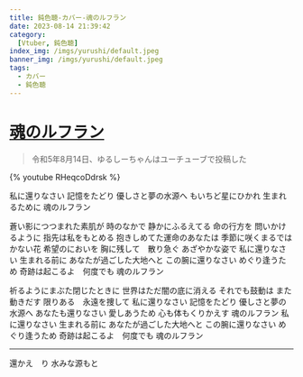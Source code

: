 ```yaml
---
title: 鈍色聴-カバー-魂のルフラン
date: 2023-08-14 21:39:42
category:
  [Vtuber, 鈍色聴]
index_img: /imgs/yurushi/default.jpeg
banner_img: /imgs/yurushi/default.jpeg
tags:
  - カバー
  - 鈍色聴
---
```


<script src='/js/diy/resize-ifram.js'></script>

# [魂のルフラン](https://www.youtube.com/watch?v=XckMDhr7a0E&t=0s)

> 令和5年8月14日、ゆるしーちゃんはユーチューブで投稿した

{% youtube RHeqcoDdrsk %}

私に還りなさい
記憶をたどり
優しさと夢の水源へ
もいちど星にひかれ
生まれるために
魂のルフラン

蒼い影につつまれた素肌が
時のなかで
静かにふるえてる
命の行方を
問いかけるように
指先は私をもとめる
抱きしめてた運命のあなたは
季節に咲くまるではかない花
希望のにおいを
胸に残して　散り急ぐ
あざやかな姿で
私に還りなさい
生まれる前に
あなたが過ごした大地へと
この腕に還りなさい
めぐり逢うため
奇跡は起こるよ　何度でも
魂のルフラン

祈るようにまぶた閉じたときに
世界はただ闇の底に消える
それでも鼓動は
また動きだす
限りある　永遠を捜して
私に還りなさい
記憶をたどり
優しさと夢の水源へ
あなたも還りなさい
愛しあうため
心も体もくりかえす
魂のルフラン
私に還りなさい
生まれる前に
あなたが過ごした大地へと
この腕に還りなさい
めぐり逢うため
奇跡は起こるよ　何度でも
魂のルフラン

- - -

還かえ　り
水みな源もと
